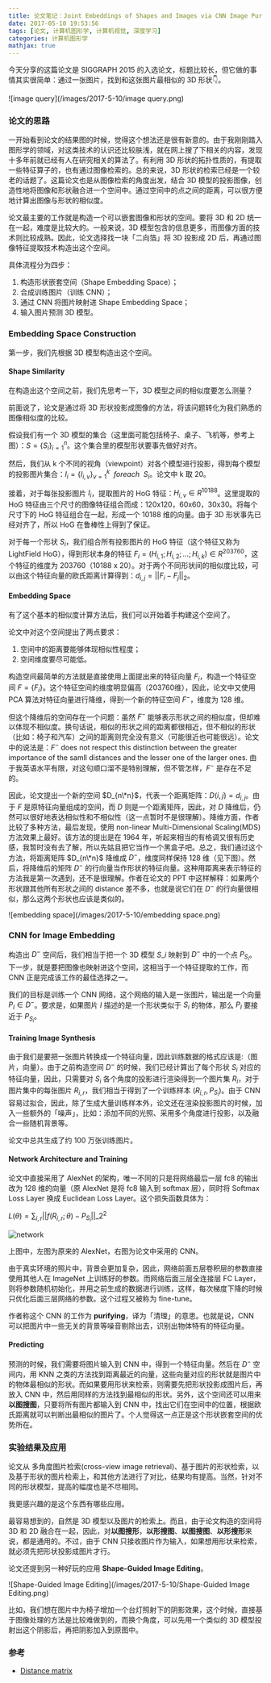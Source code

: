 ```yaml
---
title: 论文笔记：Joint Embeddings of Shapes and Images via CNN Image Purification
date: 2017-05-10 19:53:56
tags: [论文, 计算机图形学, 计算机视觉, 深度学习]
categories: 计算机图形学
mathjax: true
---
```


今天分享的这篇论文是 SIGGRAPH 2015 的入选论文，标题比较长，但它做的事情其实很简单：通过一张图片，找到和这张图片最相似的 3D 形状👇。

![image query](/images/2017-5-10/image query.png)

<!--more-->

### 论文的思路

一开始看到论文的结果图的时候，觉得这个想法还是很有新意的。由于我刚刚踏入图形学的领域，对这类技术的认识还比较肤浅，就在网上搜了下相关的内容，发现十多年前就已经有人在研究相关的算法了。有利用 3D 形状的拓扑性质的，有提取一些特征算子的，也有通过图像检索的。总的来说，3D 形状的检索已经是一个较老的话题了。这篇论文也是从图像检索的角度出发，结合 3D 模型的投影图像，创造性地将图像和形状融合进一个空间中。通过空间中的点之间的距离，可以很方便地计算出图像与形状的相似度。

论文最主要的工作就是构造一个可以嵌套图像和形状的空间。要将 3D 和 2D 统一在一起，难度是比较大的。一般来说，3D 模型包含的信息更多，而图像方面的技术则比较成熟。因此，论文选择找一块「二向箔」将 3D 投影成 2D 后，再通过图像特征提取技术构造出这个空间。

具体流程分为四步：

1. 构造形状嵌套空间（Shape Embedding Space）；
2. 合成训练图片（训练 CNN）；
3. 通过 CNN 将图片映射进 Shape Embedding Space；
4. 输入图片预测 3D 模型。

### Embedding Space Construction

第一步，我们先根据 3D 模型构造出这个空间。

#### Shape Similarity

在构造出这个空间之前，我们先思考一下，3D 模型之间的相似度要怎么测量？

前面说了，论文是通过将 3D 形状投影成图像的方法，将该问题转化为我们熟悉的图像相似度的比较。

假设我们有一个 3D 模型的集合（这里面可能包括椅子、桌子、飞机等，参考上图）：$S={\lbrace S_i \rbrace}_{i=1}^{n}$。这个集合里的模型形状要事先做好对齐。

然后，我们从 k 个不同的视角（viewpoint）对各个模型进行投影，得到每个模型的投影图片集合：$I_i={\lbrace I_{i,v} \rbrace}_{v=1}^{k} \ \  for each \ \  S_i$。论文中 k 取 20。

接着，对于每张投影图片 $I_i$，提取图片的 HoG 特征：$H_{i, v} \in R^{10188}$。这里提取的 HoG 特征由三个尺寸的图像特征组合而成：120x120，60x60，30x30。将每个尺寸下的 HoG 特征组合在一起，形成一个 10188 维的向量。由于 3D 形状事先已经对齐了，所以 HoG 在鲁棒性上得到了保证。

对于每一个形状 $S_i$，我们组合所有投影图片的 HoG 特征（这个特征又称为 LightField HoG），得到形状本身的特征 $F_i=(H_{i,1}; H_{i,2}; …; H_{i,k}) \in R^{203760}$，这个特征的维度为 203760（10188 x 20）。对于两个不同形状间的相似度比较，可以由这个特征向量的欧氏距离计算得到：$d_{i,j}=||F_i - F_j||_2$。

#### Embedding Space

有了这个基本的相似度计算方法后，我们可以开始着手构建这个空间了。

论文中对这个空间提出了两点要求：

1. 空间中的距离要能够体现相似性程度；
2. 空间维度要尽可能低。

构造空间最简单的方法就是直接使用上面提出来的特征向量 $F_i$，构造一个特征空间 $F=\lbrace F_i \rbrace$。这个特征空间的维度明显偏高（203760维），因此，论文中又使用 PCA 算法对特征向量进行降维，得到一个新的特征空间 $F^{-}$，维度为 128 维。

但这个降维后的空间存在一个问题：虽然 $F^{-}$ 能够表示形状之间的相似度，但却难以体现不相似度。换句话说，相似的形状之间的距离都很相近，但不相似的形状（比如：椅子和汽车）之间的距离则完全没有意义（可能很近也可能很远）。论文中的说法是：$F^{-}$ does not respect this distinction between the greater importance of the samll distances and the lesser one of the larger ones.  由于我英语水平有限，对这句顺口溜不是特别理解，但不管怎样，$F^{-}$ 是存在不足的。

因此，论文提出一个新的空间 $D_{n\*n}$，代表一个距离矩阵：$D(i, j) = d_{i, j}$。由于 $F$ 是原特征向量组成的空间，而 $D$ 则是一个距离矩阵，因此，对 $D$ 降维后，仍然可以很好地表达相似性和不相似性（这一点暂时不是很理解）。降维方面，作者比较了多种方法，最后发现，使用 non-linear Multi-Dimensional Scaling(MDS) 方法效果上最好。该方法的提出是在 1964 年，听起来相当的有格调又很有历史感，我暂时没有去了解，所以先姑且把它当作一个黑盒子吧。总之，我们通过这个方法，将距离矩阵 $D_{n\*n}$ 降维成 $D^{-}$，维度同样保持 128 维（见下图）。然后，将降维后的矩阵 $D^{-}$ 的行向量当作形状的特征向量。这种用距离来表示特征的方法我是第一次遇到，还不是很理解。作者在论文的 PPT 中这样解释：如果两个形状跟其他所有形状之间的 distance 差不多，也就是说它们在 $D^{-}$ 的行向量很相似，那么这两个形状也应该是类似的。

![embedding space](/images/2017-5-10/embedding space.png)

### CNN for Image Embedding

构造出 $D^{-}$ 空间后，我们相当于把一个 3D 模型 $S\_i$ 映射到 $D^{-}$ 中的一个点 $P_{S_{i}}$。下一步，就是要把图像也映射进这个空间，这相当于一个特征提取的工作，而 CNN 正是完成该工作的最佳选择之一。

我们的目标是训练一个 CNN 网络，这个网络的输入是一张图片，输出是一个向量 $P_{I} \in D^{-}$。要求是，如果图片 $I$ 描述的是一个形状类似于 $S_i$ 的物体，那么 $P_{I}$ 要接近于 $P_{S_{i}}$。

#### Training Image Synthesis

由于我们是要把一张图片转换成一个特征向量，因此训练数据的格式应该是:（图片，向量）。由于之前构造空间 $D^{-}$ 的时候，我们已经计算出了每个形状 $S_i$ 对应的特征向量，因此，只需要对 $S_i$ 各个角度的投影进行渲染得到一个图片集 $R_i$，对于图片集中的每张图片 $R_{i,r}$，我们相当于得到了一个训练样本 $(R_{i,r}, P_{S_{i}})$。由于 CNN 容易过拟合，因此，除了生成大量训练样本外，论文还在渲染投影图片的时候，加入一些额外的「噪声」，比如：添加不同的光照、采用多个角度进行投影，以及融合一些随机背景等。

论文中总共生成了约 100 万张训练图片。

#### Network Architecture and Training

论文中直接采用了 AlexNet 的架构，唯一不同的只是将网络最后一层 fc8 的输出改为 128 维的向量（原 AlexNet 是将 fc8 输入到 softmax 层），同时将 Softmax Loss Layer 换成 Euclidean Loss Layer。这个损失函数具体为：

$L(\theta)=\sum_{i,r}{||f(R_{i,r}; \theta) - P_{S_{i}}||\_{2}^{2}}$

![network](/images/2017-5-10/network.png)

上图中，左图为原来的 AlexNet，右图为论文中采用的 CNN。

由于真实环境的照片中，背景会更加复杂，因此，网络前面五层卷积层的参数直接使用其他人在 ImageNet 上训练好的参数。而网络后面三层全连接层 FC Layer，则将参数随机初始化，并用之前生成的数据进行训练，这样，每次梯度下降的时候只优化后面三层网络的参数。这个过程又被称为 fine-tune。

作者称这个 CNN 的工作为 **purifying**，译为「清理」的意思。也就是说，CNN 可以把图片中一些无关的背景等噪音剔除出去，识别出物体特有的特征向量。

#### Predicting

预测的时候，我们需要将图片输入到 CNN 中，得到一个特征向量。然后在 $D^{-}$ 空间内，用 KNN 之类的方法找到距离最近的向量，这些向量对应的形状就是图片中的物体最相似的形状。而如果要用形状来检索，则需要先把形状投影成图片后，再放入 CNN 中，然后用同样的方法找到最相似的形状。另外，这个空间还可以用来**以图搜图**，只要将所有图片都输入到 CNN 中，找出它们在空间中的位置，根据欧氏距离就可以判断出最相似的图片了。个人觉得这一点正是这个形状嵌套空间的优势所在。

### 实验结果及应用

论文从 多角度图片检索(cross-view image retrieval)、基于图片的形状检索，以及基于形状的图片检索上，和其他方法进行了对比，结果均有提高。当然，针对不同的形状模型，提高的幅度也是不尽相同。

我更感兴趣的是这个东西有哪些应用。

最容易想到的，自然是 3D 模型以及图片的检索上。而且，由于论文构造的空间将 3D 和 2D 融合在一起，因此，对**以图搜形**，**以形搜图**、**以图搜图**、**以形搜形**来说，都是通用的。不过，由于 CNN 只接收图片作为输入，如果想用形状来检索，就必须先把形状投影成图片才行。

论文还提到另一种好玩的应用 **Shape-Guided Image Editing**。

![Shape-Guided Image Editing](/images/2017-5-10/Shape-Guided Image Editing.png)

比如，我们想在图片中为椅子增加一个台灯照射下的阴影效果，这个时候，直接基于图像处理的方法是比较难做到的，而换个角度，可以先用一个类似的 3D 模型投射出这个阴影后，再把阴影加入到原图中。

### 参考

+ [Distance matrix](https://en.wikipedia.org/wiki/Distance_matrix)




